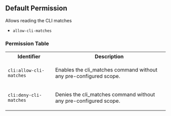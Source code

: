 ## Default Permission

Allows reading the CLI matches

- `allow-cli-matches`

### Permission Table 

<table>
<tr>
<th>Identifier</th>
<th>Description</th>
</tr>


<tr>
<td>

`cli:allow-cli-matches`

</td>
<td>

Enables the cli_matches command without any pre-configured scope.

</td>
</tr>

<tr>
<td>

`cli:deny-cli-matches`

</td>
<td>

Denies the cli_matches command without any pre-configured scope.

</td>
</tr>
</table>
